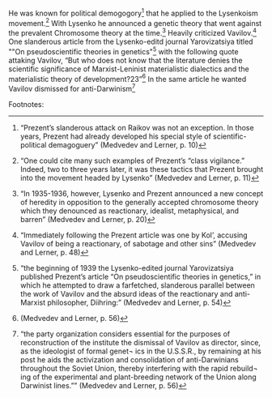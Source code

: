  He was known for political demogogory[^1] that he applied to the Lysenkoism movement.[^2] With Lysenko he announced a genetic theory that went against the prevalent Chromosome theory at the time.[^3] Heavily criticized Vavilov.[^4] One slanderous article from the Lysenko-editd journal Yarovizatsiya titled ""On pseudoscientific  theories in genetics"[^5] with the following quote attaking Vavilov, “But who does not know that the literature denies the scientific significance of Marxist-Leninist materialistic dialectics and the materialistic theory of development?23”[^6] In the same article he wanted Vavilov dismissed for anti-Darwinism[^7]
 
 
 Footnotes:
 
 [^1]:“Prezent’s slanderous attack on Raikov was not an exception.  In those years, Prezent had already developed his special style of scientific-political demagoguery” (Medvedev and Lerner, p. 10)
 
 [^2]:“One  could cite many such examples of Prezent’s “class vigilance.”  Indeed, two to three years later, it was these tactics that Prezent brought into the movement headed by Lysenko”  (Medvedev and Lerner, p. 11)
 
 [^3]:“In 1935-1936, however, Lysenko and Prezent announced  a new concept of heredity in opposition to the generally  accepted chromosome theory which they denounced as reactionary, idealist, metaphysical, and barren”  (Medvedev and Lerner, p. 20)
 
 [^4]:“Immediately following the Prezent article was one by Kol’,  accusing Vavilov of being a reactionary, of sabotage and  other sins”  (Medvedev and Lerner, p. 48)
 
 [^5]:“the beginning of 1939 the Lysenko-edited journal Yarovizatsiya published Prezent’s article “On pseudoscientific  theories in genetics,” in which he attempted to draw a farfetched, slanderous parallel between the work of Vavilov and  the absurd ideas of the reactionary and anti-Marxist philosopher, Diihring:”  (Medvedev and Lerner, p. 54)
 
 [^6]:(Medvedev and Lerner, p. 56)
 
 [^7]:“the party organization considers essential for  the purposes of reconstruction of the institute the dismissal  of Vavilov as director, since, as the ideologist of formal genet¬  ics in the U.S.S.R., by remaining at his post he aids the activization and consolidation of anti-Darwinians throughout  the Soviet Union, thereby interfering with the rapid rebuild¬  ing of the experimental and plant-breeding network of the  Union along Darwinist lines.””  (Medvedev and Lerner, p. 56)
